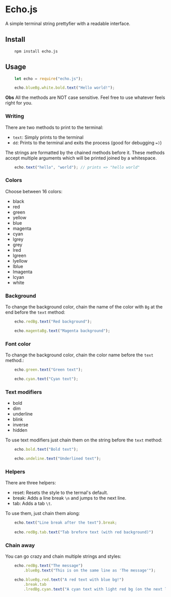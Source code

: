 # Echo.js
A simple terminal string prettyfier with a readable interface.

## Install
```
    npm install echo.js
```

## Usage
```js
    let echo = require("echo.js");

    echo.blueBg.white.bold.text("Hello world!");
```

__Obs__ All the methods are NOT case sensitive. Feel free to use whatever feels right for you.

### Writing

There are two methods to print to the terminal:

+ `text`: Simply prints to the terminal
+ `dd`:   Prints to the terminal and exits the process (good for debugging `=)`)

The strings are formatted by the chained methods before it.
These methods accept multiple arguments which will be printed joined by a whitespace.

```js
    echo.text("hello", "world"); // prints => "hello world"
```

### Colors

Choose between 16 colors:

+ black
+ red
+ green
+ yellow
+ blue
+ magenta
+ cyan
+ lgrey
+ grey
+ lred
+ lgreen
+ lyellow
+ lblue
+ lmagenta
+ lcyan
+ white

### Background
To change the background color, chain the name of the color with `Bg` at the end before the `text` method:

```js
    echo.redBg.text("Red background");

    echo.magentaBg.text("Magenta background");
```

### Font color
To change the background color, chain the color name before the `text` method.:

```js
    echo.green.text("Green text");

    echo.cyan.text("Cyan text");
```

### Text modifiers

+ bold
+ dim
+ underline
+ blink
+ inverse
+ hidden

To use text modifiers just chain them on the string before the `text` method:
```js
    echo.bold.text("Bold text");

    echo.undeline.text("Underlined text");
```

### Helpers

There are three helpers:

+ reset: Resets the style to the termal's default.
+ break: Adds a line break `\n` and jumps to the next line.
+ tab:   Adds a tab `\t`.

To use them, just chain them along:
```js
    echo.text("Line break after the text").break;
    
    echo.redBg.tab.text("Tab brefore text (with red background)")
```

### Chain away
You can go crazy and chain multiple strings and styles:
```js
    echo.redBg.text("The message")
        .blueBg.text("This is on the same line as 'The message'");

    echo.blueBg.red.text("A red text with blue bg!")
        .break.tab
        .lredBg.cyan.text("A cyan text with light red bg (on the next line)!");
```
